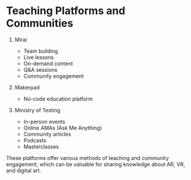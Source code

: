# Teaching Platforms and Communities

1. Mirai
   - Team building
   - Live lessons
   - On-demand content
   - Q&A sessions
   - Community engagement

2. Makerpad
   - No-code education platform

3. Ministry of Testing
   - In-person events
   - Online AMAs (Ask Me Anything)
   - Community articles
   - Podcasts
   - Masterclasses

These platforms offer various methods of teaching and community engagement, which can be valuable for sharing knowledge about AR, VR, and digital art.